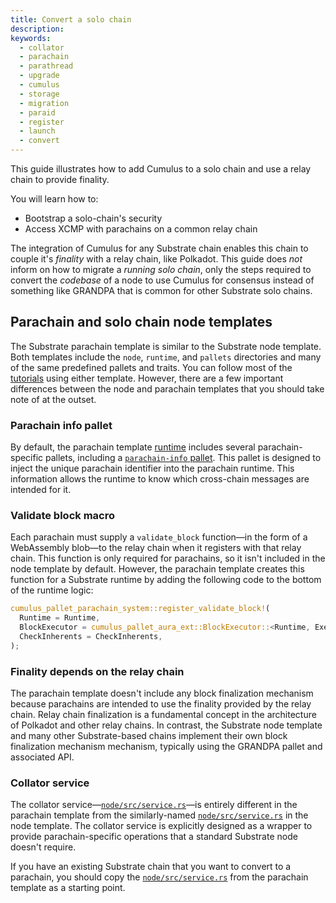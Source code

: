 ```yaml
---
title: Convert a solo chain
description:
keywords:
  - collator
  - parachain
  - parathread
  - upgrade
  - cumulus
  - storage
  - migration
  - paraid
  - register
  - launch
  - convert
---
```


This guide illustrates how to add Cumulus to a solo chain and use a relay chain to provide finality.

You will learn how to:

- Bootstrap a solo-chain's security
- Access XCMP with parachains on a common relay chain

The integration of Cumulus for any Substrate chain enables this chain to couple it's _finality_ with a
relay chain, like Polkadot.
This guide does _not_ inform on how to migrate a _running solo chain_, only the steps required to convert the _codebase_ of a node to use Cumulus for consensus instead of something like GRANDPA that is common for other Substrate solo chains.

## Parachain and solo chain node templates

The Substrate parachain template is similar to the Substrate node template.
Both templates include the `node`, `runtime`, and `pallets` directories and many of the same predefined pallets and traits.
You can follow most of the [tutorials](/tutorials/) using either template.
However, there are a few important differences between the node and parachain templates that you should take note of at the outset.

### Parachain info pallet

By default, the parachain template [runtime](https://github.com/substrate-developer-hub/substrate-parachain-template/blob/main/runtime/Cargo.toml) includes several parachain-specific pallets, including a [`parachain-info` pallet](https://paritytech.github.io/cumulus/parachain_info/pallet/index.html).
This pallet is designed to inject the unique parachain identifier into the parachain runtime.
This information allows the runtime to know which cross-chain messages are intended for it.

### Validate block macro

Each parachain must supply a `validate_block` function—in the form of a WebAssembly blob—to the relay chain when it registers with that relay chain.
This function is only required for parachains, so it isn't included in the node template by default.
However, the parachain template creates this function for a Substrate runtime by adding the following code to the bottom of the runtime logic:

```rust
cumulus_pallet_parachain_system::register_validate_block!(
  Runtime = Runtime,
  BlockExecutor = cumulus_pallet_aura_ext::BlockExecutor::<Runtime, Executive>,
  CheckInherents = CheckInherents,
);
```

### Finality depends on the relay chain

The parachain template doesn't include any block finalization mechanism because parachains are intended to use the finality provided by the relay chain.
Relay chain finalization is a fundamental concept in the architecture of Polkadot and other relay chains.
In contrast, the Substrate node template and many other Substrate-based chains implement their own block finalization mechanism mechanism, typically using the GRANDPA pallet and associated API.

### Collator service

The collator service—[`node/src/service.rs`](https://github.com/substrate-developer-hub/substrate-parachain-template/blob/main/node/src/service.rs)—is entirely different in the parachain template from the similarly-named [`node/src/service.rs`](https://github.com/substrate-developer-hub/substrate-node-template/blob/main/node/src/service.rs) in the node template.
The collator service is explicitly designed as a wrapper to provide parachain-specific operations that a standard Substrate node doesn't require.

If you have an existing Substrate chain that you want to convert to a parachain, you should copy the [`node/src/service.rs`](https://github.com/substrate-developer-hub/substrate-parachain-template/blob/main/node/src/service.rs) from the parachain template as a starting point.
